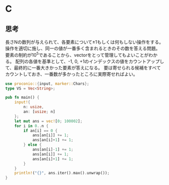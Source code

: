 # C
## 思考
長さNの数列が与えられて、各要素について±1もしくは何もしない操作をする。
操作を適切に施し、同一の値が一番多く含まれるときのその数を答える問題。
要素の制約が10<sup>5</sup>であることから、vectorをとって管理してもよいことがわかる。
配列の各値を基準として、-1, 0, +1のインデックスの値をカウントアップして、最終的に一番大きかった要素が答えになる。
要は寄せられる候補をすべてカウントしておき、一番数が多かったところに実際寄せればよい。
```rust
use proconio::{input, marker::Chars};
type VS = Vec<String>;

pub fn main() {
    input!{
        n: usize,
        an: [usize; n]
    };
    let mut ans = vec![0; 100002];
    for i in 0..n {
        if an[i] == 0 {
            ans[an[i]] += 1;
            ans[an[i]+1] += 1;
        } else {
            ans[an[i]-1] += 1;
            ans[an[i]] += 1;
            ans[an[i]+1] += 1;
        }
    }
    println!("{}", ans.iter().max().unwrap());
}
```